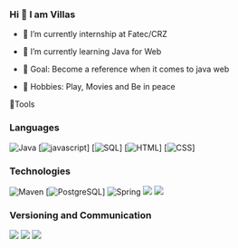 ### Hi 👋 I am Villas



- 🔭 I’m currently internship at Fatec/CRZ
- 🌱 I’m currently learning Java for Web

- 🎯 Goal: Become a reference when it comes to java web
- 🚀 Hobbies: Play, Movies and Be in peace


🔧Tools

### Languages
![Java](https://img.shields.io/badge/-Java-000?&logo=Java&logoColor=007396)
[![javascript](https://img.shields.io/badge/-Javascript-000?&logo=JavaScript&logoColor=ddc508)]
[![SQL](https://img.shields.io/badge/-SQL-000?&logo=PostgreSql&logoColor=336791)]
[![HTML](https://img.shields.io/badge/-HTML-000?&logo=Html&logoColor=ddc508)]
[![CSS](https://img.shields.io/badge/-CSS-000?&logo=CSS&logoColor=ddc508)]

### Technologies
![Maven](https://img.shields.io/badge/-Maven-000?&logo=apache-maven&logoColor=CD5C5C)
[![PostgreSQL](https://img.shields.io/badge/-PostgreSQL-000?&logo=PostgreSql&logoColor=336791)]
![Spring](https://img.shields.io/badge/-Spring-000?&logo=Spring)
<img src="https://img.shields.io/badge/-Bootstrap-563d7c?style=flat-square&logo=bootstrap&logoColor=white&link=https://getbootstrap.com/"/>
<img src="https://img.shields.io/badge/-MySQL-0078D6?style=flat-square&logo=MySQL&logoColor=white&link=https://www.mysql.com/"/>

### Versioning and Communication
<img src="https://img.shields.io/badge/-Git-FF0000?style=flat-square&logo=git&logoColor=white&link=https://git-scm.com"/> 
<img src="https://img.shields.io/badge/-GitHub-181717?style=flat-square&logo=github&link=https://github.com/savio-2-lopes/"/>
<img src="https://img.shields.io/badge/-Discord-738ADB?style=flat-square&logo=Discord&logoColor=white&link=https://discord.com"/>

